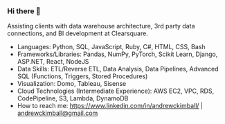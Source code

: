 ### Hi there 👋

Assisting clients with data warehouse architecture, 3rd party data connections, and BI development at Clearsquare.


- Languages: Python, SQL, JavaScript, Ruby, C#, HTML, CSS, Bash
- Frameworks/Libraries: Pandas, NumPy, PyTorch, Scikit Learn, Django, ASP.NET, React, NodeJS
- Data Skills: ETL/Reverse ETL, Data Analysis, Data Pipelines, Advanced SQL (Functions, Triggers, Stored Procedures)
- Visualization: Domo, Tableau, Sisense
- Cloud Technologies (Intermediate Experience): AWS EC2, VPC, RDS, CodePipeline, S3, Lambda, DynamoDB
- How to reach me: https://www.linkedin.com/in/andrewckimball/   |    andrewckimball@gmail.com

<!--
**andrewckimball/andrewckimball** is a ✨ _special_ ✨ repository because its `README.md` (this file) appears on your GitHub profile.

Here are some ideas to get you started:

- 🔭 I’m currently working on ...
- 🌱 I’m currently learning ...
- 👯 I’m looking to collaborate on ...
- 🤔 I’m looking for help with ...
- 💬 Ask me about ...
- 📫 How to reach me: ...
- 😄 Pronouns: ...
- ⚡ Fun fact: ...
-->
